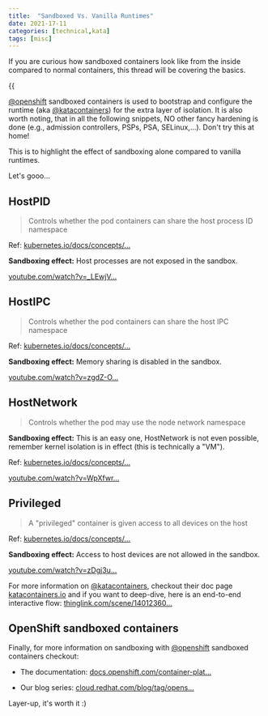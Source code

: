 ```yaml
---
title:  "Sandboxed Vs. Vanilla Runtimes"
date: 2021-17-11
categories: [technical,kata]
tags: [misc]
---
```


If you are curious how sandboxed containers look like from the inside compared to normal containers, this thread will be covering the basics.



 
{{<audio src="https://archive.org/details/jamendo-097169/05.mp3" caption="test" >}}

[@openshift](https://twitter.com/openshift) sandboxed containers is used to bootstrap and configure the runtime (aka [@katacontainers](https://twitter.com/katacontainers)) for the extra layer of isolation. It is also worth noting, that in all the following snippets, NO other fancy hardening is done (e.g., admission controllers, PSPs, PSA, SELinux,...). Don't try this at home! 

This is to highlight the effect of sandboxing alone compared to vanilla runtimes. 

Let's gooo...

## HostPID

> Controls whether the pod containers can share the host process ID namespace

Ref: [kubernetes.io/docs/concepts/…](https://kubernetes.io/docs/concepts/policy/pod-security-policy/#host-namespaces)

**Sandboxing effect:** Host processes are not exposed in the sandbox.

[youtube.com/watch?v=_LEwjV…](https://www.youtube.com/watch?v=_LEwjVpWPhQ)


## HostIPC

> Controls whether the pod containers can share the host IPC namespace

Ref: [kubernetes.io/docs/concepts/…](https://kubernetes.io/docs/concepts/policy/pod-security-policy/#host-namespaces)

**Sandboxing effect:** Memory sharing is disabled in the sandbox.

[youtube.com/watch?v=zgdZ-O…](https://www.youtube.com/watch?v=zgdZ-OYG4-Q)

## HostNetwork

> Controls whether the pod may use the node network namespace

**Sandboxing effect:** This is an easy one, HostNetwork is not even possible, remember kernel isolation is in effect (this is technically a "VM"). 

Ref: [kubernetes.io/docs/concepts/…](https://kubernetes.io/docs/concepts/policy/pod-security-policy/#host-namespaces)

[youtube.com/watch?v=WpXfwr…](https://www.youtube.com/watch?v=WpXfwr5BhEg)


## Privileged

> A "privileged" container is given access to all devices on the host

Ref: [kubernetes.io/docs/concepts/…](https://kubernetes.io/docs/concepts/policy/pod-security-policy/#privileged)

**Sandboxing effect:** Access to host devices are not allowed in the sandbox.

[youtube.com/watch?v=zDgj3u…](https://www.youtube.com/watch?v=zDgj3umFJgg)

For more information on [@katacontainers](https://twitter.com/katacontainers), checkout their doc page [katacontainers.io](https://katacontainers.io/) and if you want to deep-dive, here is an end-to-end interactive flow: [thinglink.com/scene/14012360…](https://www.thinglink.com/scene/1401236075678007299)

## OpenShift sandboxed containers

Finally, for more information on sandboxing with [@openshift](https://twitter.com/openshift) sandboxed containers checkout:

- The documentation: [docs.openshift.com/container-plat…](https://docs.openshift.com/container-platform/4.9/sandboxed_containers/sandboxed-containers-4.9-release-notes.html) 

- Our blog series: [cloud.redhat.com/blog/tag/opens…](https://cloud.redhat.com/blog/tag/openshift-sandboxed-containers)

Layer-up, it's worth it :)






